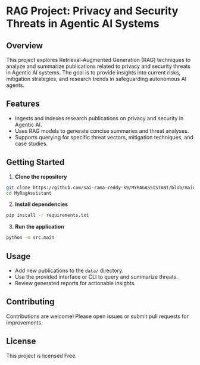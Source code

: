 # RAG Project: Privacy and Security Threats in Agentic AI Systems

## Overview

This project explores Retrieval-Augmented Generation (RAG) techniques to analyze and summarize publications related to privacy and security threats in Agentic AI systems. The goal is to provide insights into current risks, mitigation strategies, and research trends in safeguarding autonomous AI agents.

## Features

- Ingests and indexes research publications on privacy and security in Agentic AI.
- Uses RAG models to generate concise summaries and threat analyses.
- Supports querying for specific threat vectors, mitigation techniques, and case studies.

## Getting Started

1. **Clone the repository**

```bash
git clone https://github.com/sai-rama-reddy-k9/MYRAGASSISTANT/blob/main/README.md
cd MyRagAssistant
```

2. **Install dependencies**

```bash
pip install -r requirements.txt
```

3. **Run the application**

```bash
python -m src.main
```

## Usage

- Add new publications to the `data/` directory.
- Use the provided interface or CLI to query and summarize threats.
- Review generated reports for actionable insights.

## Contributing

Contributions are welcome! Please open issues or submit pull requests for improvements.

## License

This project is licensed Free.
